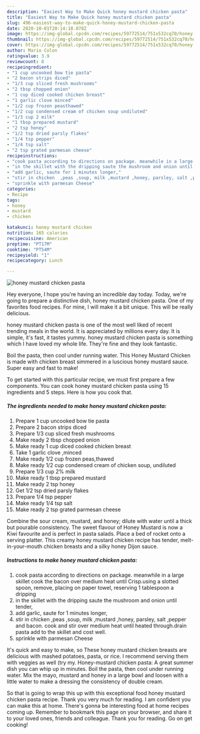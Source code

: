 ```yaml
---
description: "Easiest Way to Make Quick honey mustard chicken pasta"
title: "Easiest Way to Make Quick honey mustard chicken pasta"
slug: 496-easiest-way-to-make-quick-honey-mustard-chicken-pasta
date: 2020-10-01T20:14:18.078Z
image: https://img-global.cpcdn.com/recipes/59772514/751x532cq70/honey-mustard-chicken-pasta-recipe-main-photo.jpg
thumbnail: https://img-global.cpcdn.com/recipes/59772514/751x532cq70/honey-mustard-chicken-pasta-recipe-main-photo.jpg
cover: https://img-global.cpcdn.com/recipes/59772514/751x532cq70/honey-mustard-chicken-pasta-recipe-main-photo.jpg
author: Mario Colon
ratingvalue: 3.9
reviewcount: 8
recipeingredient:
- "1 cup uncooked bow tie pasta"
- "2 bacon strips diced"
- "1/3 cup sliced fresh mushrooms"
- "2 tbsp chopped onion"
- "1 cup diced cooked chicken breast"
- "1 garlic clove minced"
- "1/2 cup frozen peasthawed"
- "1/2 cup condensed cream of chicken soup undiluted"
- "1/3 cup 2 milk"
- "1 tbsp prepared mustard"
- "2 tsp honey"
- "1/2 tsp dried parsly flakes"
- "1/4 tsp pepper"
- "1/4 tsp salt"
- "2 tsp grated parmesan cheese"
recipeinstructions:
- "cook pasta according to directions on package. meanwhile in a large skillet cook the bacon over medium heat until Crisp.using a slotted spoon, remove, placing on paper towel,  reserving 1 tablespoon a dripping"
- "in the skillet with the dripping saute the mushroom and onion until tender,"
- "add garlic, saute for 1 minutes longer,"
- "stir in chicken  ,peas ,soup, milk ,mustard ,honey, parsley, salt ,pepper and bacon. cook and stir over medium heat until heated through.drain pasta add to the skillet and cost well."
- "sprinkle with parmesan Cheese"
categories:
- Recipe
tags:
- honey
- mustard
- chicken

katakunci: honey mustard chicken 
nutrition: 165 calories
recipecuisine: American
preptime: "PT17M"
cooktime: "PT54M"
recipeyield: "1"
recipecategory: Lunch

---
```



![honey mustard chicken pasta](https://img-global.cpcdn.com/recipes/59772514/751x532cq70/honey-mustard-chicken-pasta-recipe-main-photo.jpg)

Hey everyone, I hope you're having an incredible day today. Today, we're going to prepare a distinctive dish, honey mustard chicken pasta. One of my favorites food recipes. For mine, I will make it a bit unique. This will be really delicious.

honey mustard chicken pasta is one of the most well liked of recent trending meals in the world. It is appreciated by millions every day. It is simple, it's fast, it tastes yummy. honey mustard chicken pasta is something which I have loved my whole life. They're fine and they look fantastic.

Boil the pasta, then cool under running water. This Honey Mustard Chicken is made with chicken breast simmered in a luscious honey mustard sauce. Super easy and fast to make!


To get started with this particular recipe, we must first prepare a few components. You can cook honey mustard chicken pasta using 15 ingredients and 5 steps. Here is how you cook that.

<!--inarticleads1-->

##### The ingredients needed to make honey mustard chicken pasta:

1. Prepare 1 cup uncooked bow tie pasta
1. Prepare 2 bacon strips diced
1. Prepare 1/3 cup sliced fresh mushrooms
1. Make ready 2 tbsp chopped onion
1. Make ready 1 cup diced cooked chicken breast
1. Take 1 garlic clove ,minced
1. Make ready 1/2 cup frozen peas,thawed
1. Make ready 1/2 cup condensed cream of chicken soup, undiluted
1. Prepare 1/3 cup 2% milk
1. Make ready 1 tbsp prepared mustard
1. Make ready 2 tsp honey
1. Get 1/2 tsp dried parsly flakes
1. Prepare 1/4 tsp pepper
1. Make ready 1/4 tsp salt
1. Make ready 2 tsp grated parmesan cheese


Combine the sour cream, mustard, and honey; dilute with water until a thick but pourable consistency. The sweet flavour of Honey Mustard is now a Kiwi favourite and is perfect in pasta salads. Place a bed of rocket onto a serving platter. This creamy honey mustard chicken recipe has tender, melt-in-your-mouth chicken breasts and a silky honey Dijon sauce. 

<!--inarticleads2-->

##### Instructions to make honey mustard chicken pasta:

1. cook pasta according to directions on package. meanwhile in a large skillet cook the bacon over medium heat until Crisp.using a slotted spoon, remove, placing on paper towel,  reserving 1 tablespoon a dripping
1. in the skillet with the dripping saute the mushroom and onion until tender,
1. add garlic, saute for 1 minutes longer,
1. stir in chicken  ,peas ,soup, milk ,mustard ,honey, parsley, salt ,pepper and bacon. cook and stir over medium heat until heated through.drain pasta add to the skillet and cost well.
1. sprinkle with parmesan Cheese


It&#39;s quick and easy to make, so These honey mustard chicken breasts are delicious with mashed potatoes, pasta, or rice. I recommend serving them with veggies as well (try my. Honey-mustard chicken pasta: A great summer dish you can whip up in minutes. Boil the pasta, then cool under running water. Mix the mayo, mustard and honey in a large bowl and loosen with a little water to make a dressing the consistency of double cream. 

So that is going to wrap this up with this exceptional food honey mustard chicken pasta recipe. Thank you very much for reading. I am confident you can make this at home. There's gonna be interesting food at home recipes coming up. Remember to bookmark this page on your browser, and share it to your loved ones, friends and colleague. Thank you for reading. Go on get cooking!
